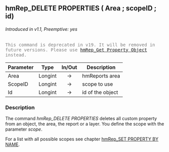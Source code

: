 ## hmRep_DELETE PROPERTIES ( Area ; scopeID ; id)
###### Introduced in v1.1, Preemptive: yes

<span style="color:gray;font-family:monospace">This command is deprecated in v19. It will be removed in future versions. Please use [hmRep_Get Property Object](hmRep_GetPropertyObject.md) instead.</span>

|Parameter|Type|In/Out|Description
|---|---|:---:|---
|Area|Longint|→|hmReports area
|ScopeID|Longint|→|scope to use
|Id|Longint|→|id of the object

### Description
The command *hmRep_DELETE PROPERTIES* deletes all custom property from an object, the area, the report or a layer. You define the scope with the parameter *scope*.

For a list with all possible scopes see chapter [hmRep_SET PROPERTY BY NAME](hmRep_SetPropertyByName.md).
